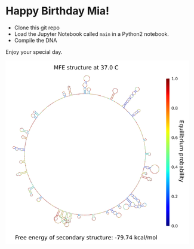# Happy Birthday Mia!

* Clone this git repo
* Load the Jupyter Notebook called `main` in a Python2 notebook.
* Compile the DNA

Enjoy your special day.

![](https://github.com/aaronreichmenberliner/Happy_Birthday_Mia/blob/master/1264035_0_0_mfe.png)
